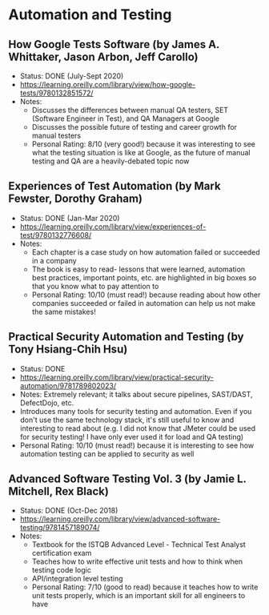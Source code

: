 # Automation and Testing

## How Google Tests Software (by James A. Whittaker, Jason Arbon, Jeff Carollo)
- Status: DONE (July-Sept 2020)
- https://learning.oreilly.com/library/view/how-google-tests/9780132851572/
- Notes:
	- Discusses the differences between manual QA testers, SET (Software Engineer in Test), and QA Managers at Google
	- Discusses the possible future of testing and career growth for manual testers
	- Personal Rating: 8/10 (very good!) because it was interesting to see what the testing situation is like at Google, as the future of manual testing and QA are a heavily-debated topic now

## Experiences of Test Automation (by Mark Fewster, Dorothy Graham)
- Status: DONE (Jan-Mar 2020)
- https://learning.oreilly.com/library/view/experiences-of-test/9780132776608/
- Notes:
	- Each chapter is a case study on how automation failed or succeeded in a company
	- The book is easy to read- lessons that were learned, automation best practices, important points, etc. are highlighted in big boxes so that you know what to pay attention to
	- Personal Rating: 10/10 (must read!) because reading about how other companies succeeded or failed in automation can help us not make the same mistakes!

## Practical Security Automation and Testing (by Tony Hsiang-Chih Hsu)
- Status: DONE
- https://learning.oreilly.com/library/view/practical-security-automation/9781789802023/
- Notes:
Extremely relevant; it talks about secure pipelines, SAST/DAST, DefectDojo, etc. 
- Introduces many tools for security testing and automation. Even if you don't use the same technology stack, it's still useful to know and interesting to read about (e.g. I did not know that JMeter could be used for security testing! I have only ever used it for load and QA testing)
- Personal Rating: 10/10 (must read!) because it is interesting to see how automation testing can be applied to security as well

## Advanced Software Testing Vol. 3 (by Jamie L. Mitchell, Rex Black)
- Status: DONE (Oct-Dec 2018)
- https://learning.oreilly.com/library/view/advanced-software-testing/9781457189074/
- Notes:
	- Textbook for the ISTQB Advanced Level - Technical Test Analyst certification exam
	- Teaches how to write effective unit tests and how to think when testing code logic
	- API/integration level testing
	- Personal Rating: 7/10 (good to read) because it teaches how to write unit tests properly, which is an important skill for all engineers to have